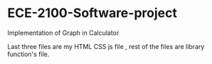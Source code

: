 # ECE-2100-Software-project
Implementation of Graph in Calculator   
  
Last three files are my HTML CSS js file , rest of the files are library function's file.  
